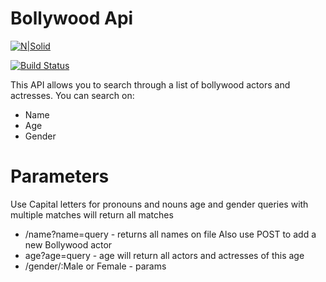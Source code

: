 # Bollywood Api

[![N|Solid](https://cldup.com/dTxpPi9lDf.thumb.png)](https://nodesource.com/products/nsolid)

[![Build Status](https://travis-ci.org/joemccann/dillinger.svg?branch=master)](https://travis-ci.org/joemccann/dillinger)

This API allows you to search through a list of bollywood actors and actresses. You can search on:

  - Name
  - Age
  - Gender

# Parameters
  Use Capital letters for pronouns and nouns
  age and gender queries with multiple matches will return all matches

  - /name?name=query - returns all names on file Also use POST to add a new Bollywood actor
  - age?age=query - age will return all actors and actresses of this age
  - /gender/:Male or Female - params
